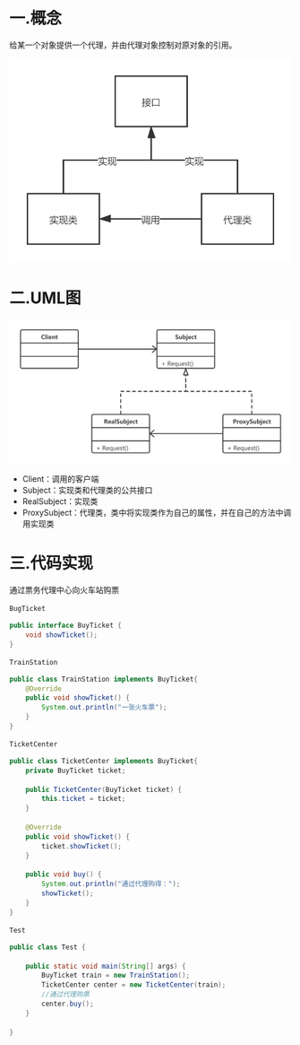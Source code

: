 # 一.概念

给某一个对象提供一个代理，并由代理对象控制对原对象的引用。

![](https://raw.githubusercontent.com/MrWater233/PictureHost/master/20200929084943.png)

# 二.UML图

![](https://raw.githubusercontent.com/MrWater233/PictureHost/master/20200929091537.png)

- Client：调用的客户端
- Subject：实现类和代理类的公共接口
- RealSubject：实现类
- ProxySubject：代理类，类中将实现类作为自己的属性，并在自己的方法中调用实现类

# 三.代码实现

通过票务代理中心向火车站购票



`BugTicket`

```java
public interface BuyTicket {
	void showTicket();
}
```

`TrainStation`

```java
public class TrainStation implements BuyTicket{
	@Override
	public void showTicket() {
		System.out.println("一张火车票");
	}
}
```

`TicketCenter`

```java
public class TicketCenter implements BuyTicket{
	private BuyTicket ticket;

	public TicketCenter(BuyTicket ticket) {
		this.ticket = ticket;
	}

	@Override
	public void showTicket() {
		ticket.showTicket();
	}

	public void buy() {
		System.out.println("通过代理购得：");
		showTicket();
	}
}
```

`Test`

```java
public class Test {

	public static void main(String[] args) {
		BuyTicket train = new TrainStation();
		TicketCenter center = new TicketCenter(train);
		//通过代理购票
		center.buy();
	}
	
}
```

